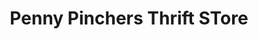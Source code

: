 ---
title: "Penny Pinchers Thrift STore"
url: /glenn-dale/penny-pinchers-thrift-store/
shop: charity
---